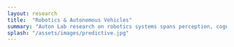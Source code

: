 ```yaml
---
layout: research
title:  "Robotics & Autonomous Vehicles"
summary: "Auton Lab research on robotics systems spans perception, cognition, and actuaion. Current application domains for robotics research include autonomous trama care robots as well as autonomous vehicles."
splash: "/assets/images/predictive.jpg"
---
```

